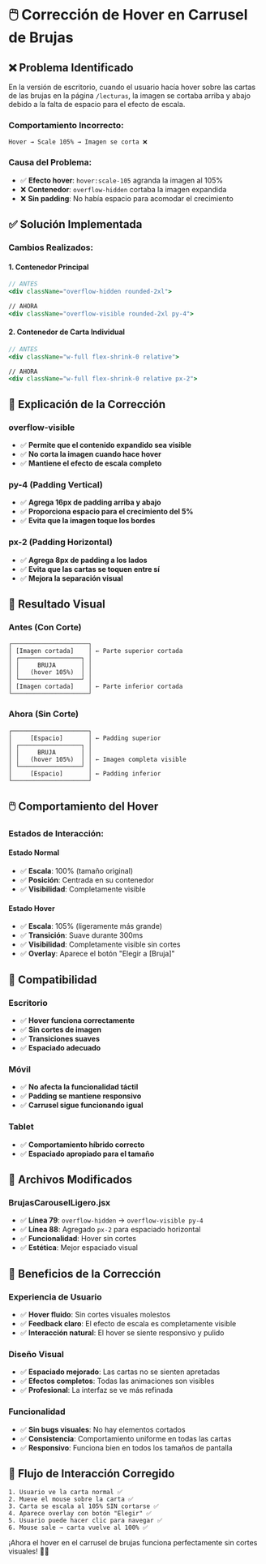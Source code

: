 # 🖱️ Corrección de Hover en Carrusel de Brujas

## ❌ Problema Identificado

En la versión de escritorio, cuando el usuario hacía hover sobre las cartas de las brujas en la página `/lecturas`, la imagen se cortaba arriba y abajo debido a la falta de espacio para el efecto de escala.

### **Comportamiento Incorrecto:**
```
Hover → Scale 105% → Imagen se corta ❌
```

### **Causa del Problema:**
- ✅ **Efecto hover**: `hover:scale-105` agranda la imagen al 105%
- ❌ **Contenedor**: `overflow-hidden` cortaba la imagen expandida
- ❌ **Sin padding**: No había espacio para acomodar el crecimiento

## ✅ Solución Implementada

### **Cambios Realizados:**

#### **1. Contenedor Principal**
```jsx
// ANTES
<div className="overflow-hidden rounded-2xl">

// AHORA  
<div className="overflow-visible rounded-2xl py-4">
```

#### **2. Contenedor de Carta Individual**
```jsx
// ANTES
<div className="w-full flex-shrink-0 relative">

// AHORA
<div className="w-full flex-shrink-0 relative px-2">
```

## 🔧 Explicación de la Corrección

### **overflow-visible**
- ✅ **Permite que el contenido expandido sea visible**
- ✅ **No corta la imagen cuando hace hover**
- ✅ **Mantiene el efecto de escala completo**

### **py-4 (Padding Vertical)**
- ✅ **Agrega 16px de padding arriba y abajo**
- ✅ **Proporciona espacio para el crecimiento del 5%**
- ✅ **Evita que la imagen toque los bordes**

### **px-2 (Padding Horizontal)**
- ✅ **Agrega 8px de padding a los lados**
- ✅ **Evita que las cartas se toquen entre sí**
- ✅ **Mejora la separación visual**

## 🎨 Resultado Visual

### **Antes (Con Corte)**
```
┌─────────────────────┐
│ [Imagen cortada]    │ ← Parte superior cortada
│ ┌─────────────────┐ │
│ │     BRUJA       │ │
│ │   (hover 105%)  │ │
│ └─────────────────┘ │
│ [Imagen cortada]    │ ← Parte inferior cortada
└─────────────────────┘
```

### **Ahora (Sin Corte)**
```
┌─────────────────────┐
│     [Espacio]       │ ← Padding superior
│ ┌─────────────────┐ │
│ │     BRUJA       │ │
│ │   (hover 105%)  │ │ ← Imagen completa visible
│ └─────────────────┘ │
│     [Espacio]       │ ← Padding inferior
└─────────────────────┘
```

## 🖱️ Comportamiento del Hover

### **Estados de Interacción:**

#### **Estado Normal**
- ✅ **Escala**: 100% (tamaño original)
- ✅ **Posición**: Centrada en su contenedor
- ✅ **Visibilidad**: Completamente visible

#### **Estado Hover**
- ✅ **Escala**: 105% (ligeramente más grande)
- ✅ **Transición**: Suave durante 300ms
- ✅ **Visibilidad**: Completamente visible sin cortes
- ✅ **Overlay**: Aparece el botón "Elegir a [Bruja]"

## 📱 Compatibilidad

### **Escritorio**
- ✅ **Hover funciona correctamente**
- ✅ **Sin cortes de imagen**
- ✅ **Transiciones suaves**
- ✅ **Espaciado adecuado**

### **Móvil**
- ✅ **No afecta la funcionalidad táctil**
- ✅ **Padding se mantiene responsivo**
- ✅ **Carrusel sigue funcionando igual**

### **Tablet**
- ✅ **Comportamiento híbrido correcto**
- ✅ **Espaciado apropiado para el tamaño**

## 🎯 Archivos Modificados

### **BrujasCarouselLigero.jsx**
- ✅ **Línea 79**: `overflow-hidden` → `overflow-visible py-4`
- ✅ **Línea 88**: Agregado `px-2` para espaciado horizontal
- ✅ **Funcionalidad**: Hover sin cortes
- ✅ **Estética**: Mejor espaciado visual

## 🚀 Beneficios de la Corrección

### **Experiencia de Usuario**
- ✅ **Hover fluido**: Sin cortes visuales molestos
- ✅ **Feedback claro**: El efecto de escala es completamente visible
- ✅ **Interacción natural**: El hover se siente responsivo y pulido

### **Diseño Visual**
- ✅ **Espaciado mejorado**: Las cartas no se sienten apretadas
- ✅ **Efectos completos**: Todas las animaciones son visibles
- ✅ **Profesional**: La interfaz se ve más refinada

### **Funcionalidad**
- ✅ **Sin bugs visuales**: No hay elementos cortados
- ✅ **Consistencia**: Comportamiento uniforme en todas las cartas
- ✅ **Responsivo**: Funciona bien en todos los tamaños de pantalla

## 🔄 Flujo de Interacción Corregido

```
1. Usuario ve la carta normal ✅
2. Mueve el mouse sobre la carta ✅
3. Carta se escala al 105% SIN cortarse ✅
4. Aparece overlay con botón "Elegir" ✅
5. Usuario puede hacer clic para navegar ✅
6. Mouse sale → carta vuelve al 100% ✅
```

¡Ahora el hover en el carrusel de brujas funciona perfectamente sin cortes visuales! 🎉✨
